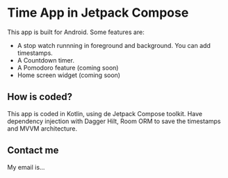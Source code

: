 # Time App in Jetpack Compose

This app is built for Android. Some features are:

- A stop watch runnning in foreground and background. You can add timestamps.
- A Countdown timer.
- A Pomodoro feature (coming soon)
- Home screen widget (coming soon)

## How is coded?
This app is coded in Kotlin, using de Jetpack Compose toolkit. Have dependency injection with Dagger Hilt, Room ORM to save the timestamps and MVVM architecture.

## Contact me
My email is...